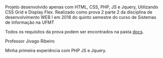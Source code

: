 Projeto desenvolvido apenas com HTML, CSS, PHP, JS e Jquery, Utilizando CSS Grid e Display Flex. Realizado como prova 2 parte 2 da disciplina de desenvolvimento WEB I em 2018 do quinto semestre do curso de Sistemas de Informação na UFMT

Todos os requisitos da prova podem ser encontrados na pasta [docs](https://github.com/chireia/Prova2Web1Async/tree/master/docs).

Professor Jivago Ribeiro

Minha primeira experiência com PHP JS e Jquery.
